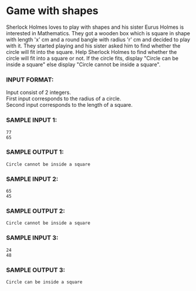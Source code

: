 # Game with shapes

Sherlock Holmes loves to play with shapes and his sister Eurus Holmes is interested in Mathematics. They got a wooden box which is square in shape with length 'x' cm and a round bangle with radius 'r' cm and decided to play with it. They started playing and his sister asked him to find whether the circle will fit into the square. Help Sherlock Holmes to find whether the circle will fit into a square or not. If the circle fits, display "Circle can be inside a square" else display "Circle cannot be inside a square".

### INPUT FORMAT:

Input consist of 2 integers. <br>
First input corresponds to the radius of a circle. <br>
Second input corresponds to the length of a square.

### SAMPLE INPUT 1:

```
77
65
```

### SAMPLE OUTPUT 1:

```
Circle cannot be inside a square
```

### SAMPLE INPUT 2:

```
65
45
```

### SAMPLE OUTPUT 2:

```
Circle cannot be inside a square
```

### SAMPLE INPUT 3:

```
24
48
```

### SAMPLE OUTPUT 3:

```
Circle can be inside a square
```
